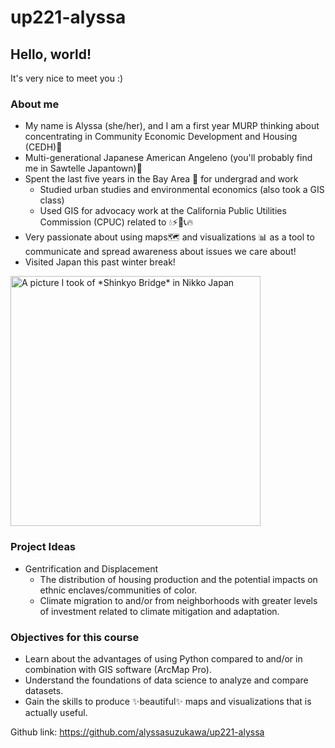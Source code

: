 # up221-alyssa
## Hello, world!
It's very nice to meet you :)
### About me
- My name is Alyssa (she/her), and I am a first year MURP thinking about concentrating in Community Economic Development and Housing (CEDH)🏡
- Multi-generational Japanese American Angeleno (you'll probably find me in Sawtelle Japantown)🌸
- Spent the last five years in the Bay Area 🌉 for undergrad and work
  - Studied urban studies and environmental economics (also took a GIS class)
  - Used GIS for advocacy work at the California Public Utilities Commission (CPUC) related to 💧⚡📶📞🔥
- Very passionate about using maps🗺 and visualizations 📊 as a tool to communicate and spread awareness about issues we care about!
- Visited Japan this past winter break! 
  
<img src = "https://user-images.githubusercontent.com/77999290/212211254-a9b8873b-c9eb-43c3-aa26-78e9f28c2b31.png" height = "400" alt = "A picture I took of *Shinkyo Bridge* in Nikko Japan"/>

### Project Ideas
- Gentrification and Displacement
  - The distribution of housing production and the potential impacts on ethnic enclaves/communities of color.
  - Climate migration to and/or from neighborhoods with greater levels of investment related to climate mitigation and adaptation.

### Objectives for this course
- Learn about the advantages of using Python compared to and/or in combination with GIS software (ArcMap Pro).
- Understand the foundations of data science to analyze and compare datasets.
- Gain the skills to produce ✨beautiful✨ maps and visualizations that is actually useful.

Github link: https://github.com/alyssasuzukawa/up221-alyssa
